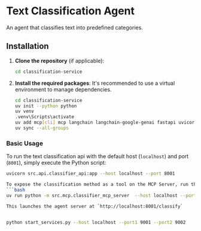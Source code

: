 # Text Classification Agent

An agent that classifies text into predefined categories.

## Installation

1.  **Clone the repository** (if applicable):
    ```bash
    cd classification-service
    ```

2.  **Install the required packages**:
    It's recommended to use a virtual environment to manage dependencies.

    ```bash
    cd classification-service
    uv init --python python
    uv venv
    .venv\Scripts\activate
    uv add mcp[cli] mcp langchain langchain-google-genai fastapi uvicorn click
    uv sync --all-groups
    ```

### Basic Usage

To run the text classification api with the default host (`localhost`) and port (`8001`), simply execute the Python script:
```bash
uvicorn src.api.classifier_api:app --host localhost --port 8001

To expose the classification method as a tool on the MCP Server, run the below Python script.
```bash
uv run python -m src.mcp.classifier_mcp_server  --host localhost --port 8002

This launches the agent server at `http://localhost:8001/classify`


python start_services.py --host localhost --port1 9001 --port2 9002